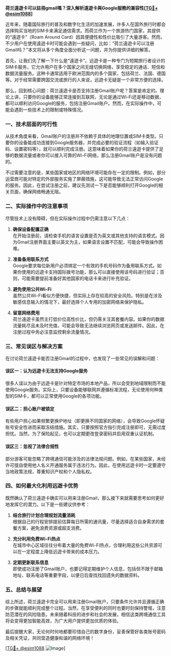 **荷兰遠遊卡可以註冊gmail嗎？深入解析遠遊卡與Google服務的兼容性[[TG💪+ @esim1088](https://t.me/s/esim1088)]**

近年来，随着国际旅行的普及和数字化生活的加速发展，许多人在国外旅行时都会选择购买当地的SIM卡来满足通信需求。而荷兰作为一个旅游热门国家，其提供的“遠遊卡”（Roam Around Card）因其便捷性和性价比吸引了大量游客。然而，不少用户在使用遠遊卡时可能会遇到一些疑问，比如：“荷兰遠遊卡可以注册Gmail吗？”本文将从多个角度全面分析这一问题，并为你提供详细的解答。

首先，让我们先了解一下什么是“遠遊卡”。远遊卡是一种专门为短期旅行者设计的SIM卡服务，它允许用户在多个国家之间无缝切换网络，享受稳定的通话、短信和数据流量服务。这种卡通常适用于欧洲范围内的多个国家，包括荷兰、法国、德国等。对于经常需要跨国交流或旅行的人来说，远遊卡无疑是一个非常方便的选择。

那么，回到核心问题：荷兰遠遊卡是否支持注册Gmail账户呢？答案是肯定的。理论上讲，只要你的设备能够正常连接到互联网，无论是通过Wi-Fi还是移动数据，都可以顺利访问Google的服务，包括注册Gmail账户。然而，在实际操作中，可能会遇到一些技术上的限制或特殊情况。

### **一、技术层面的可行性**

从技术角度来看，Gmail账户的注册并不依赖于具体的地理位置或SIM卡类型。只要你的设备能成功连接到Google服务器，并完成必要的验证流程（如输入验证码、设置密码等），就可以顺利完成注册。这意味着如果你的荷兰遠遊卡提供了足够的数据流量或者你可以接入可靠的Wi-Fi网络，那么注册Gmail账户是没有问题的。

不过需要注意的是，某些国家或地区的网络环境可能存在一定的限制。例如，部分运营商可能对特定的外部服务实施了屏蔽措施，这可能导致无法正常访问Google的服务。因此，在尝试注册之前，建议先测试一下是否能够顺利打开Google的相关页面，确保网络畅通无阻。

### **二、实际操作中的注意事项**

尽管技术上没有障碍，但在实际操作过程中仍需注意以下几点：

1. **确保设备配置正确**  
   在开始注册前，请检查手机的语言设置是否为英文或其他支持的语言模式。因为Gmail注册界面主要以英文为主，如果语言设置不匹配，可能会导致操作困难。

2. **准备备用联系方式**  
   Google要求每位新用户必须绑定一个有效的手机号码作为备用联系方式。如果你使用的远遊卡支持国际拨号功能，那么可以直接使用该号码进行验证；否则，可能需要提前准备好其他国家的电话卡来进行补充验证。

3. **避免使用公共Wi-Fi**  
   虽然公共Wi-Fi看似方便快捷，但实际上存在较高的安全风险。特别是在涉及敏感信息输入的情况下，最好选择个人专用的加密网络来保护隐私。

4. **留意网络费用**  
   荷兰遠遊卡虽然主打低价位高性价比，但仍需关注其套餐内容。如果你的数据流量耗尽且未及时充值，可能会导致无法继续浏览网页或发送邮件。因此，在注册过程中务必注意监控剩余流量情况。

### **三、常见误区与解决方案**

在讨论荷兰遠遊卡能否注册Gmail的过程中，也发现了一些常见的误解和问题：

#### **误区一：认为远遊卡无法支持Google服务**
很多人误以为由于远遊卡是针对特定市场的本地产品，所以会受到地域限制而不能使用Google服务。实际上，只要设备能够联网并遵循标准流程，无论使用何种类型的SIM卡，都可以正常使用Google的各项功能。

#### **误区二：担心账户被锁定**
有些用户担心如果频繁更换IP地址（即更换不同国家的网络），会导致Google怀疑账号安全性进而采取冻结措施。其实，只要按照官方指引完成注册即可，无需过度担忧。当然，为了保险起见，也可以定期更改登录密码并启用双重认证机制。

#### **误区三：忽视了法律合规性**
部分游客可能忽略了跨境通信可能涉及的法律法规问题。例如，在某些国家，未经许可擅自使用他人名义开通服务属于违法行为。因此，在使用远遊卡时一定要遵守当地政策法规，尊重知识产权和个人隐私权。

### **四、如何最大化利用远遊卡优势**

既然确认了荷兰遠遊卡确实可以用来注册Gmail，那么接下来就需要思考如何更好地发挥它的潜力。以下是一些建议供参考：

1. **结合旅行计划合理规划流量消耗**  
   根据自己的行程安排提前估算每日所需的通讯量，尽量选择适合自身需求的套餐方案，避免浪费资源或超支消费。

2. **充分利用免费Wi-Fi热点**  
   在城市中心区域往往分布着大量的免费Wi-Fi热点，合理利用这些公共资源可以在一定程度上降低远遊卡带来的成本压力。

3. **定期更新联系信息**  
   即使成功注册了Gmail账户，也要记得定期维护个人信息，包括但不限于邮箱地址、联系电话等重要字段，以便日后查找找回遗失的数据资料。

### **五、总结与展望**

综上所述，荷兰遠遊卡完全可以用来注册Gmail账户，只要条件允许并且遵循正确的步骤就能顺利完成整个过程。当然，在享受便利的同时也要时刻保持警惕，注意防范潜在的风险隐患。未来随着科技的进步和社会的发展，相信这类跨境通信工具将会变得更加智能高效，为广大用户提供更加优质的体验。

最后提醒大家，无论何时何地都要珍惜自己的数字身份，妥善保管好各类账号密码及相关凭证，共同营造健康和谐的网络环境！

[[TG💪+ @esim1088](https://t.me/s/esim1088) ![Image](https://i.postimg.cc/4NQfJmqS/Snipaste-2025-05-13-00-14-12.png)]